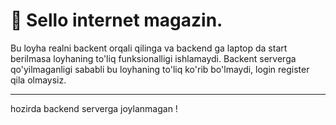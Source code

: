 # 🏪 Sello internet magazin.
Bu loyha realni backent orqali qilinga va backend ga laptop da start berilmasa loyhaning to'liq funksionalligi ishlamaydi.
Backent serverga qo'yilmaganligi sababli bu loyhaning to'liq ko'rib bo'lmaydi, login register qila olmaysiz.

---

hozirda backend serverga joylanmagan !


